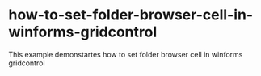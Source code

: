 # how-to-set-folder-browser-cell-in-winforms-gridcontrol
This example demonstartes how to set folder browser cell in winforms gridcontrol

